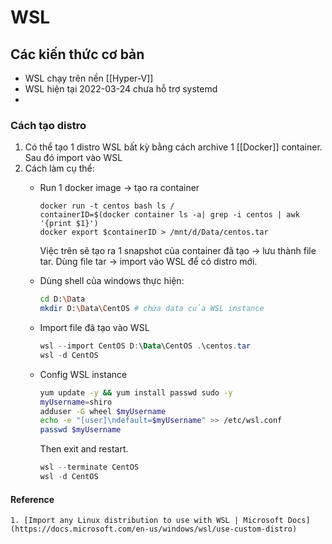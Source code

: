 # WSL

## Các kiến thức cơ bản

- WSL chạy trên nền [[Hyper-V]]
- WSL hiện tại 2022-03-24 chưa hỗ trợ systemd
- 

### Cách tạo distro
1. Có thể tạo 1 distro WSL bất kỳ bằng cách archive 1 [[Docker]] container. Sau đó import vào WSL
2.  Cách làm cụ thể:
	- Run 1 docker image -> tạo ra container
	  
		```
		docker run -t centos bash ls /
		containerID=$(docker container ls -a| grep -i centos | awk '{print $1}')
		docker export $containerID > /mnt/d/Data/centos.tar
		```
		Việc trên sẽ tạo ra 1 snapshot của container đã tạo -> lưu thành file tar. Dùng file tar -> import vào WSL để có distro mới.
	- Dùng shell của windows thực hiện:
	  
		``` bash
		cd D:\Data
		mkdir D:\Data\CentOS # chứa data của WSL instance
		```
		
	- Import file đã tạo vào WSL

		``` powershell
		wsl --import CentOS D:\Data\CentOS .\centos.tar
		wsl -d CentOS
		```
		
	- Config WSL instance
	  
		``` bash
		yum update -y && yum install passwd sudo -y 
		myUsername=shiro 
		adduser -G wheel $myUsername 
		echo -e "[user]\ndefault=$myUsername" >> /etc/wsl.conf 
		passwd $myUsername
		```
		
		Then exit and restart.
		
		``` powershell
		wsl --terminate CentOS
		wsl -d CentOS
		```
		
#### Reference
	1. [Import any Linux distribution to use with WSL | Microsoft Docs](https://docs.microsoft.com/en-us/windows/wsl/use-custom-distro)